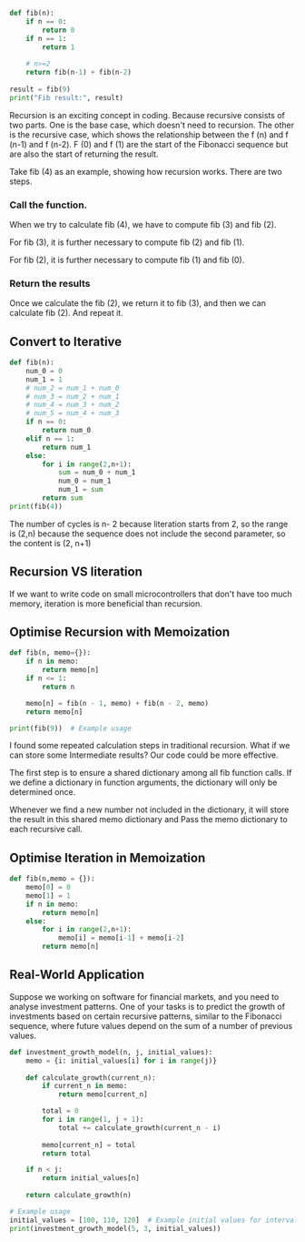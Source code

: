 ```python
def fib(n):
    if n == 0:
        return 0
    if n == 1:
        return 1
        
    # n>=2
    return fib(n-1) + fib(n-2)
    
result = fib(9)
print("Fib result:", result)
```

Recursion is an exciting concept in coding. Because recursive consists of two parts. One is the base case, which doesn't need to recursion. The other is the recursive case, which shows the relationship between the f (n) and f (n-1) and f (n-2). F (0) and f (1) are the start of the Fibonacci sequence but are also the start of returning the result.

Take fib (4) as an example, showing how recursion works. There are two steps. 

### Call the function. 
When we try to calculate fib (4), we have to compute fib (3) and fib (2).

For fib (3), it is further necessary to compute fib (2) and fib (1). 

For fib (2), it is further necessary to compute fib (1) and fib (0).

### Return the results 

Once we calculate the fib (2),  we return it to fib (3), and then we can calculate fib (2). And repeat it. 
## Convert to Iterative

```python
def fib(n):
    num_0 = 0
    num_1 = 1
    # num_2 = num_1 + num_0
    # num_3 = num_2 + num_1
    # num_4 = num_3 + num_2
    # num_5 = num_4 + num_3
    if n == 0:
        return num_0
    elif n == 1:
        return num_1
    else:
        for i in range(2,n+1):
            sum = num_0 + num_1
            num_0 = num_1
            num_1 = sum
        return sum
print(fib(4))
```

The number of cycles is n- 2 because literation starts from 2, so the range is (2,n) because the sequence does not include the second parameter, so the content is (2, n+1)

## Recursion VS literation

If we want to write code on small microcontrollers that don't have too much memory, iteration is more beneficial than recursion. 

## Optimise Recursion with Memoization

```python
def fib(n, memo={}):
    if n in memo:
        return memo[n]
    if n <= 1:
        return n

    memo[n] = fib(n - 1, memo) + fib(n - 2, memo)
    return memo[n]

print(fib(9))  # Example usage
```

I found some repeated calculation steps in traditional recursion. What if we can store some Intermediate results? Our code could be more effective.

The first step is to ensure a shared dictionary among all fib function calls. If we define a dictionary in function arguments, the dictionary will only be determined once.

Whenever we find a new number not included in the dictionary, it will store the result in this shared memo dictionary and Pass the memo dictionary to each recursive call.

## Optimise Iteration in Memoization

```python
def fib(n,memo = {}):
    memo[0] = 0
    memo[1] = 1
    if n in memo:
        return memo[n]
    else:
        for i in range(2,n+1):
            memo[i] = memo[i-1] + memo[i-2]
        return memo[n]
```

## Real-World Application

Suppose we working on software for financial markets, and you need to analyse investment patterns. One of your tasks is to predict the growth of investments based on certain recursive patterns, similar to the Fibonacci sequence, where future values depend on the sum of a number of previous values.

```python
def investment_growth_model(n, j, initial_values):
    memo = {i: initial_values[i] for i in range(j)}
    
    def calculate_growth(current_n):
        if current_n in memo:
            return memo[current_n]

        total = 0
        for i in range(1, j + 1):
            total += calculate_growth(current_n - i)
        
        memo[current_n] = total
        return total

    if n < j:
        return initial_values[n]
    
    return calculate_growth(n)

# Example usage
initial_values = [100, 110, 120]  # Example initial values for intervals 0, 1, 2
print(investment_growth_model(5, 3, initial_values))

```